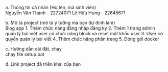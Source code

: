 a. Thông tin cá nhân (Họ tên, mã sinh viên)  
    Nguyễn Văn Thành - 22724071
    Lê Hữu Hưng - 22645671 

b. Mô tả project (mô tả ý tưởng mà bạn dự định làm)  
    Blog app
    1. Thêm chức năng đăng nhập đăng ký
    2. Thêm 1 trang admin quản lý bài viết user có chức năng block và reset mật khẩu user
    3. User có quyền quản lý bài viết
    4. Thêm chức năng phân trang
    5. Đóng gói docker

c. Hướng dẫn cài đặt, chạy  
    chạy file setup.bat  


d. Link project đã triển khai của bạn  
